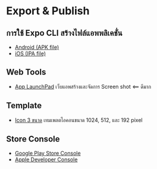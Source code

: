 
# Export & Publish

## การใช้ Expo CLI สร้างไฟล์แอพพลิเคชั่น

- [Android (APK file)](/android-apk.md)
- [iOS (IPA file)](/ios-ipa.md)


## Web Tools

- [App LaunchPad](https://theapplaunchpad.com/) เว็บแอพสร้างและจัดการ Screen shot <== ดีมาก

## Template

- [Icon 3 ขนาด](https://www.dropbox.com/sh/c2vkv7zr4wq7eib/AAA9pRXC_9abhUxDbaiZPuRga?dl=0) เทมเพลตไอคอนขนาด 1024, 512, และ 192 pixel

## Store Console

- [Google Play Store Console](https://developer.android.com/distribute/)
- [Apple Developer Console](https://developer.apple.com/account/)